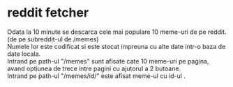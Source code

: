 # reddit fetcher  
Odata la 10 minute se descarca cele mai populare 10 meme-uri de pe reddit. (de pe subreddit-ul de /memes)  
Numele lor este codificat si este stocat impreuna cu alte date intr-o baza de date locala.  
Intrand pe path-ul "/memes" sunt afisate cate 10 meme-uri pe pagina, avand optiunea de trece intre pagini cu ajutorul a 2 butoane.  
Intrand pe path-ul "/memes/id/<numar>" este afisat meme-ul cu id-ul <numar>.  
